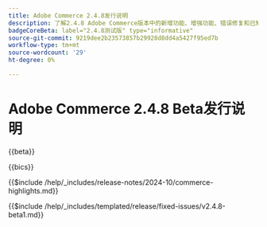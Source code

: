 ```yaml
---
title: Adobe Commerce 2.4.8发行说明
description: 了解2.4.8 Adobe Commerce版本中的新增功能、增强功能、错误修复和已知问题。
badgeCoreBeta: label="2.4.8测试版" type="informative"
source-git-commit: 9219dee2b23573857b29928d8dd4a5427f95ed7b
workflow-type: tm+mt
source-wordcount: '29'
ht-degree: 0%

---
```



# Adobe Commerce 2.4.8 Beta发行说明

{{beta}}

{{bics}}

{{$include /help/_includes/release-notes/2024-10/commerce-highlights.md}}

{{$include /help/_includes/templated/release/fixed-issues/v2.4.8-beta1.md}}
